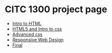 # CITC 1300 project page

<ul>
    <li><a href="intro_to_HTML/index.html" target="_blank">Intro to HTML</a></li>
    <li><a href="HTML5_to_intro_css/index.html" target="_blank">HTML5 and Intro to css </a></li>
    <li><a href="adv_css/index.html" target="_blank">Advanced css</a></li>
    <li><a href="responsive/index.html" target="_blank">Responsive Web Design</a></li>
    <li><a href="One Piece/adv_css/index.html" target="_blank">Final</a></li>
</ul>